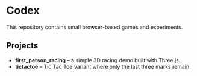 # Codex

This repository contains small browser-based games and experiments.

## Projects
- **first_person_racing** – a simple 3D racing demo built with Three.js.
- **tictactoe** – Tic Tac Toe variant where only the last three marks remain.
